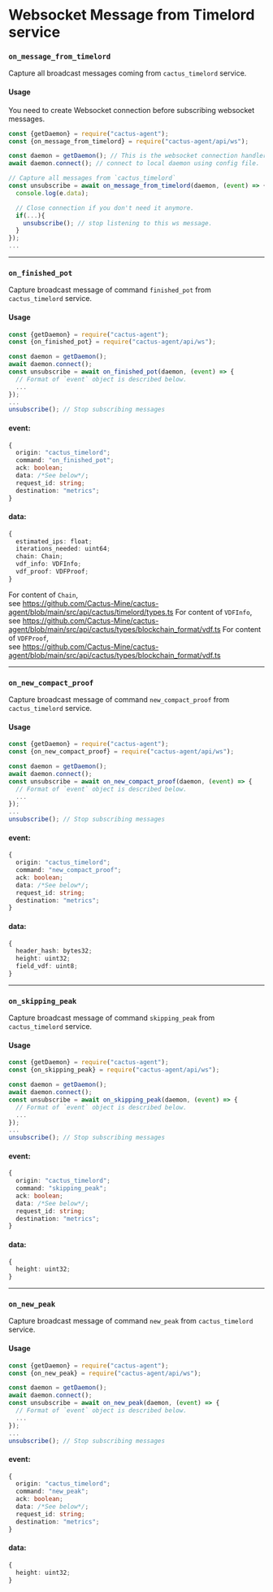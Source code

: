 # Websocket Message from Timelord service

### `on_message_from_timelord`
Capture all broadcast messages coming from `cactus_timelord` service.

#### Usage
You need to create Websocket connection before subscribing websocket messages.
```js
const {getDaemon} = require("cactus-agent");
const {on_message_from_timelord} = require("cactus-agent/api/ws");

const daemon = getDaemon(); // This is the websocket connection handler
await daemon.connect(); // connect to local daemon using config file.

// Capture all messages from `cactus_timelord`
const unsubscribe = await on_message_from_timelord(daemon, (event) => {
  console.log(e.data);

  // Close connection if you don't need it anymore.
  if(...){
    unsubscribe(); // stop listening to this ws message.
  }
});
...
```

---

### `on_finished_pot`
Capture broadcast message of command `finished_pot` from `cactus_timelord` service.

#### Usage
```typescript
const {getDaemon} = require("cactus-agent");
const {on_finished_pot} = require("cactus-agent/api/ws");

const daemon = getDaemon();
await daemon.connect();
const unsubscribe = await on_finished_pot(daemon, (event) => {
  // Format of `event` object is described below.
  ...
});
...
unsubscribe(); // Stop subscribing messages
```

#### event:
```typescript
{
  origin: "cactus_timelord";
  command: "on_finished_pot";
  ack: boolean;
  data: /*See below*/;
  request_id: string;
  destination: "metrics";
}
```
#### data:
```typescript
{
  estimated_ips: float;
  iterations_needed: uint64;
  chain: Chain;
  vdf_info: VDFInfo;
  vdf_proof: VDFProof;
}
```
For content of `Chain`,  
see https://github.com/Cactus-Mine/cactus-agent/blob/main/src/api/cactus/timelord/types.ts
For content of `VDFInfo`,  
see https://github.com/Cactus-Mine/cactus-agent/blob/main/src/api/cactus/types/blockchain_format/vdf.ts
For content of `VDFProof`,  
see https://github.com/Cactus-Mine/cactus-agent/blob/main/src/api/cactus/types/blockchain_format/vdf.ts

---

### `on_new_compact_proof`
Capture broadcast message of command `new_compact_proof` from `cactus_timelord` service.

#### Usage
```typescript
const {getDaemon} = require("cactus-agent");
const {on_new_compact_proof} = require("cactus-agent/api/ws");

const daemon = getDaemon();
await daemon.connect();
const unsubscribe = await on_new_compact_proof(daemon, (event) => {
  // Format of `event` object is described below.
  ...
});
...
unsubscribe(); // Stop subscribing messages
```

#### event:
```typescript
{
  origin: "cactus_timelord";
  command: "new_compact_proof";
  ack: boolean;
  data: /*See below*/;
  request_id: string;
  destination: "metrics";
}
```
#### data:
```typescript
{
  header_hash: bytes32;
  height: uint32;
  field_vdf: uint8;
}
```

---

### `on_skipping_peak`
Capture broadcast message of command `skipping_peak` from `cactus_timelord` service.

#### Usage
```typescript
const {getDaemon} = require("cactus-agent");
const {on_skipping_peak} = require("cactus-agent/api/ws");

const daemon = getDaemon();
await daemon.connect();
const unsubscribe = await on_skipping_peak(daemon, (event) => {
  // Format of `event` object is described below.
  ...
});
...
unsubscribe(); // Stop subscribing messages
```

#### event:
```typescript
{
  origin: "cactus_timelord";
  command: "skipping_peak";
  ack: boolean;
  data: /*See below*/;
  request_id: string;
  destination: "metrics";
}
```
#### data:
```typescript
{
  height: uint32;
}
```

---

### `on_new_peak`
Capture broadcast message of command `new_peak` from `cactus_timelord` service.

#### Usage
```typescript
const {getDaemon} = require("cactus-agent");
const {on_new_peak} = require("cactus-agent/api/ws");

const daemon = getDaemon();
await daemon.connect();
const unsubscribe = await on_new_peak(daemon, (event) => {
  // Format of `event` object is described below.
  ...
});
...
unsubscribe(); // Stop subscribing messages
```

#### event:
```typescript
{
  origin: "cactus_timelord";
  command: "new_peak";
  ack: boolean;
  data: /*See below*/;
  request_id: string;
  destination: "metrics";
}
```
#### data:
```typescript
{
  height: uint32;
}
```
